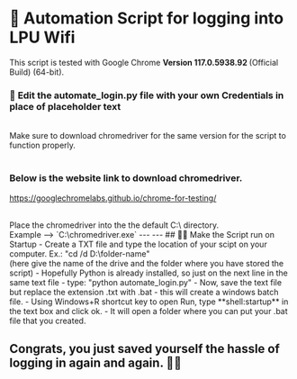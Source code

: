 # 🤖 Automation Script for logging into LPU Wifi

This script is tested with Google Chrome <b>Version 117.0.5938.92 </b> (Official Build) (64-bit).
<br>

### 🛑 **Edit the automate_login.py file with your own Credentials in place of placeholder text**

<br>Make sure to download chromedriver for the same version for the script to function properly.
<br>
<br>
### Below is the website link to download chromedriver.
https://googlechromelabs.github.io/chrome-for-testing/ 

<br>
Place the chromedriver into the the default C:\ directory. <br>
Example --> `C:\chromedriver.exe`
--- ---
## 👨‍💻 Make the Script run on Startup 
- Create a TXT file and type the location of your scipt on your computer. Ex.: "cd /d D:\folder-name" <br> (here give the name of the drive and the folder where you have stored the script)
- Hopefully Python is already installed, so just on the next line in the same text file - type: "python automate_login.py"
- Now, save the text file but replace the extension .txt with .bat - this will create a windows batch file.
- Using Windows+R shortcut key to open Run, type **shell:startup** in the text box and click ok.
- It will open a folder where you can put your .bat file that you created.

## Congrats, you just saved yourself the hassle of logging in again and again. 🥳🥳
